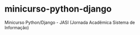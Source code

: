 minicurso-python-django
=======================

Minicurso Python/Django - JASI (Jornada Acadêmica Sistema de Informação)

